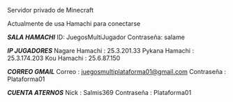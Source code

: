 Servidor privado de Minecraft

Actualmente de usa Hamachi para conectarse 


*****SALA HAMACHI*****
ID: JuegosMultiJugador
Contraseña: salame


***IP JUGADORES***
Nagare Hamachi : 25.3.201.33
Pykana Hamachi : 25.3.174.203
Kou Hamachi : 25.6.87.150

***CORREO GMAIL***
Correo : juegosmultiplataforma01@gmail.com
Contraseña : Plataforma01

***CUENTA ATERNOS***
Nick :  Salmis369
Contraseña : Plataforma01

